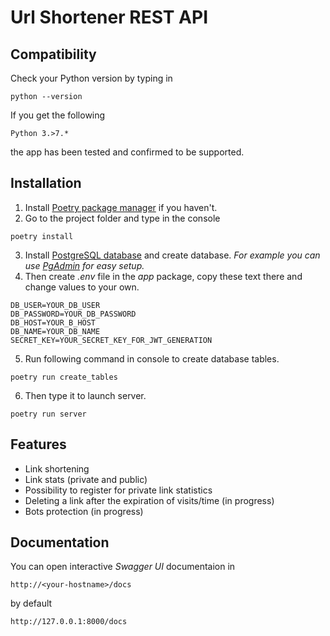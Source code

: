 # Url Shortener REST API
 
 
## Compatibility
Check your Python version by typing in
```shell script
python --version
```
If you get the following
```shell script
Python 3.>7.*
```
the app has been tested and confirmed to be supported.


## Installation
1. Install [Poetry package manager](https://python-poetry.org/) if you haven't.
2. Go to the project folder and type in the console
```shell script
poetry install
```
3. Install [PostgreSQL database](https://www.postgresql.org/download/) and create database. *For example you can use [PgAdmin](https://www.pgadmin.org/) for easy setup.* 
4. Then create *.env* file in the *app* package, copy these text there and change values to your own.
```
DB_USER=YOUR_DB_USER
DB_PASSWORD=YOUR_DB_PASSWORD
DB_HOST=YOUR_B_HOST
DB_NAME=YOUR_DB_NAME
SECRET_KEY=YOUR_SECRET_KEY_FOR_JWT_GENERATION
```
5. Run following command in console to create database tables.
```shell script
poetry run create_tables
```
6. Then type it to launch server.
```shell script
poetry run server
```

## Features
- Link shortening
- Link stats (private and public)
- Possibility to register for private link statistics
- Deleting a link after the expiration of visits/time (in progress)
- Bots protection (in progress)

## Documentation
You can open interactive *Swagger UI* documentaion in
```
http://<your-hostname>/docs
```
by default
 ```
http://127.0.0.1:8000/docs
```
 
